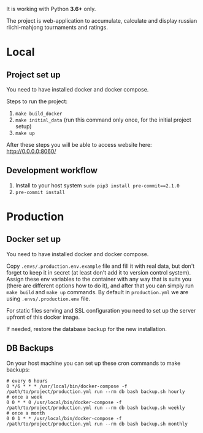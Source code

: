 It is working with Python **3.6+** only.

The project is web-application to accumulate, calculate and display russian riichi-mahjong tournaments and ratings.

# Local

## Project set up

You need to have installed docker and docker compose.

Steps to run the project:

1. `make build_docker`
2. `make initial_data` (run this command only once, for the initial project setup)
3. `make up`

After these steps you will be able to access website here: http://0.0.0.0:8060/

## Development workflow

1. Install to your host system `sudo pip3 install pre-commit==2.1.0`
2. `pre-commit install`

# Production

## Docker set up

You need to have installed docker and docker compose.

Copy `.envs/.production.env.example` file and fill it with real data, but don't forget to keep it in secret (at least don't add it to version control system). Assign these env variables to the container with any way that is suits you (there are different options how to do it), and after that you can simply run `make build` and `make up` commands. By default in `production.yml` we are using `.envs/.production.env` file.

For static files serving and SSL configuration you need to set up the server upfront of this docker image.

If needed, restore the database backup for the new installation.

## DB Backups

On your host machine you can set up these cron commands to make backups:

```
# every 6 hours
0 */6 * * * /usr/local/bin/docker-compose -f /path/to/project/production.yml run --rm db bash backup.sh hourly
# once a week
0 0 * * 0 /usr/local/bin/docker-compose -f /path/to/project/production.yml run --rm db bash backup.sh weekly
# once a month
0 0 1 * * /usr/local/bin/docker-compose -f /path/to/project/production.yml run --rm db bash backup.sh monthly
```
